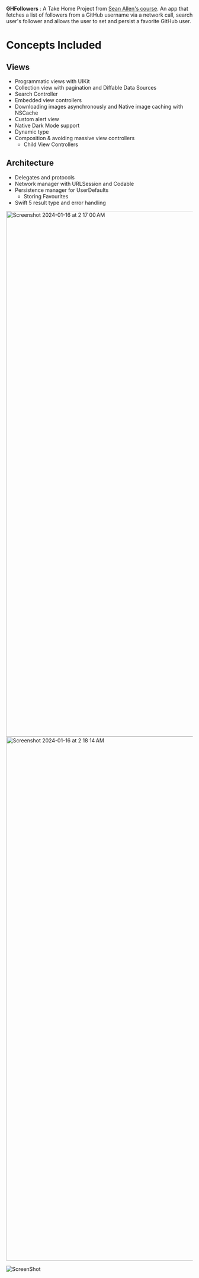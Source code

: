 **GHFollowers** : A Take Home Project from [Sean Allen's course](https://youtu.be/JzngncpZLuw?si=hWyDpN_Sc-PkzzGL). An app that fetches a list of followers from a GitHub username via a network call, search user's follower and allows the user to set and persist a favorite GitHub user.


# Concepts Included
## Views

- Programmatic views with UIKit
- Collection view with pagination and Diffable Data Sources
- Search Controller
- Embedded view controllers
- Downloading images asynchronously and Native image caching with NSCache
- Custom alert view
- Native Dark Mode support
- Dynamic type
- Composition & avoiding massive view controllers
  - Child View Controllers



## Architecture

- Delegates and protocols
- Network manager with URLSession and Codable
- Persistence manager for UserDefaults
  - Storing Favourites
- Swift 5 result type and error handling







<img width="1416" alt="Screenshot 2024-01-16 at 2 17 00 AM" src="https://github.com/aashish124/GithubFollowers-Swift/assets/109128539/db9d9a61-e6aa-4192-9fe0-726587f2f60d">



<img width="1412" alt="Screenshot 2024-01-16 at 2 18 14 AM" src="https://github.com/aashish124/GithubFollowers-Swift/assets/109128539/f5e4146a-b7e1-48b1-804a-dc5c38538970">


![ScreenShot](https://github.com/aashish124/GithubFollowers-Swift/assets/109128539/5e1f03f0-edea-433a-9181-70366cfe9ff3)
